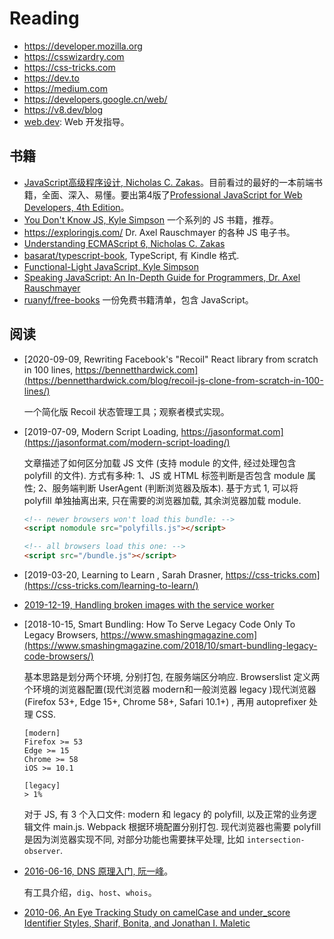 # Reading

* <https://developer.mozilla.org>
* <https://csswizardry.com>
* <https://css-tricks.com>
* <https://dev.to>
* <https://medium.com>
* <https://developers.google.cn/web/>
* <https://v8.dev/blog>
* [web.dev](https://web.dev): Web 开发指导。

## 书籍

* [JavaScript高级程序设计, Nicholas C. Zakas](https://book.douban.com/subject/10546125/)。目前看过的最好的一本前端书籍，全面、深入、易懂。要出第4版了[Professional JavaScript for Web Developers, 4th Edition](https://www.wiley.com/en-us/Professional+JavaScript+for+Web+Developers%2C+4th+Edition-p-9781119366447)。
* [You Don't Know JS, Kyle Simpson](https://github.com/getify/You-Dont-Know-JS) 一个系列的 JS 书籍，推荐。
* <https://exploringjs.com/> Dr. Axel Rauschmayer 的各种 JS 电子书。
* [Understanding ECMAScript 6, Nicholas C. Zakas](https://github.com/nzakas/understandinges6)
* [basarat/typescript-book](https://github.com/basarat/typescript-book), TypeScript, 有 Kindle 格式.
* [Functional-Light JavaScript, Kyle Simpson](https://github.com/getify/Functional-Light-JS)
* [Speaking JavaScript: An In-Depth Guide for Programmers, Dr. Axel Rauschmayer](http://speakingjs.com)
* [ruanyf/free-books](https://github.com/ruanyf/free-books) 一份免费书籍清单，包含 JavaScript。

## 阅读

* [2020-09-09, Rewriting Facebook's "Recoil" React library from scratch in 100 lines, https://bennetthardwick.com](https://bennetthardwick.com/blog/recoil-js-clone-from-scratch-in-100-lines/)

    一个简化版 Recoil 状态管理工具；观察者模式实现。

* [2019-07-09, Modern Script Loading, https://jasonformat.com](https://jasonformat.com/modern-script-loading/)

    文章描述了如何区分加载 JS 文件 (支持 module 的文件, 经过处理包含 polyfill 的文件). 方式有多种: 1、JS 或 HTML 标签判断是否包含 module 属性; 2、服务端判断 UserAgent (判断浏览器及版本). 基于方式 1, 可以将 polyfill 单独抽离出来, 只在需要的浏览器加载, 其余浏览器加载 module.

    ```html
    <!-- newer browsers won't load this bundle: -->
    <script nomodule src="polyfills.js"></script>

    <!-- all browsers load this one: -->
    <script src="/bundle.js"></script>
    ```

* [2019-03-20, Learning to Learn , Sarah Drasner, https://css-tricks.com](https://css-tricks.com/learning-to-learn/)
* [2019-12-19, Handling broken images with the service worker](https://bitsofco.de/handling-broken-images-with-service-worker/)
* [2018-10-15, Smart Bundling: How To Serve Legacy Code Only To Legacy Browsers, https://www.smashingmagazine.com](https://www.smashingmagazine.com/2018/10/smart-bundling-legacy-code-browsers/)

    基本思路是划分两个环境, 分别打包, 在服务端区分响应. Browserslist 定义两个环境的浏览器配置(现代浏览器 modern和一般浏览器 legacy )现代浏览器 (Firefox 53+, Edge 15+, Chrome 58+, Safari 10.1+) , 再用 autoprefixer 处理 CSS.

    ```text
    [modern]
    Firefox >= 53
    Edge >= 15
    Chrome >= 58
    iOS >= 10.1

    [legacy]
    > 1%
    ```

    对于 JS, 有 3 个入口文件: modern 和 legacy 的 polyfill, 以及正常的业务逻辑文件 main.js. Webpack 根据环境配置分别打包. 现代浏览器也需要 polyfill 是因为浏览器实现不同, 对部分功能也需要抹平处理, 比如 `intersection-observer`.

* [2016-06-16, DNS 原理入门, 阮一峰](http://www.ruanyifeng.com/blog/2016/06/dns.html)。

    有工具介绍，`dig`、`host`、`whois`。

* [2010-06, An Eye Tracking Study on camelCase and under_score Identifier Styles, Sharif, Bonita, and Jonathan I. Maletic](http://www.cs.kent.edu/~jmaletic/papers/ICPC2010-CamelCaseUnderScoreClouds.pdf)
